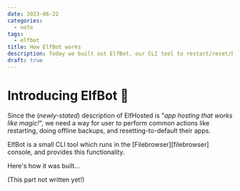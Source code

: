 ```yaml
---
date: 2023-06-22
categories:
  - note
tags:
  - elfbot
title: How ElfBot works
description: Today we built out ElfBot, our CLI tool to restart/reset/backup apps
draft: true
---
```


# Introducing ElfBot :elf:

Since the (*newly-stated*) description of ElfHosted is "*app hosting that works like magic!*", we need a way for user to perform common actions like restarting, doing offline backups, and resetting-to-default their apps.

ElfBot is a small CLI tool which runs in the [Filebrowser][filebrowser] console, and provides this functionality.

Here's how it was built...

<!-- more -->
(This part not written yet!)

